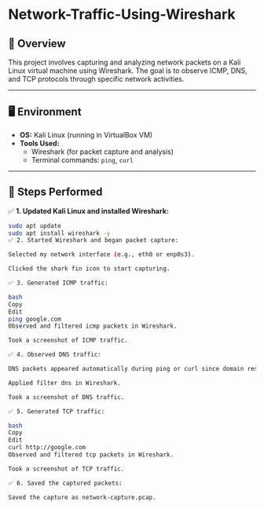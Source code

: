 # Network-Traffic-Using-Wireshark
## 📌 Overview
This project involves capturing and analyzing network packets on a Kali Linux virtual machine using Wireshark. The goal is to observe ICMP, DNS, and TCP protocols through specific network activities.

---

## 🖥️ Environment
- **OS:** Kali Linux (running in VirtualBox VM)
- **Tools Used:**  
  - Wireshark (for packet capture and analysis)  
  - Terminal commands: `ping`, `curl`

---

## 🔎 Steps Performed

✅ **1. Updated Kali Linux and installed Wireshark:**
```bash
sudo apt update
sudo apt install wireshark -y
✅ 2. Started Wireshark and began packet capture:

Selected my network interface (e.g., eth0 or enp0s3).

Clicked the shark fin icon to start capturing.

✅ 3. Generated ICMP traffic:

bash
Copy
Edit
ping google.com
Observed and filtered icmp packets in Wireshark.

Took a screenshot of ICMP traffic.

✅ 4. Observed DNS traffic:

DNS packets appeared automatically during ping or curl since domain resolution triggers DNS queries.

Applied filter dns in Wireshark.

Took a screenshot of DNS traffic.

✅ 5. Generated TCP traffic:

bash
Copy
Edit
curl http://google.com
Observed and filtered tcp packets in Wireshark.

Took a screenshot of TCP traffic.

✅ 6. Saved the captured packets:

Saved the capture as network-capture.pcap.
